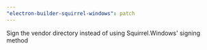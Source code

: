 ```yaml
---
"electron-builder-squirrel-windows": patch
---
```


Sign the vendor directory instead of using Squirrel.Windows' signing method
